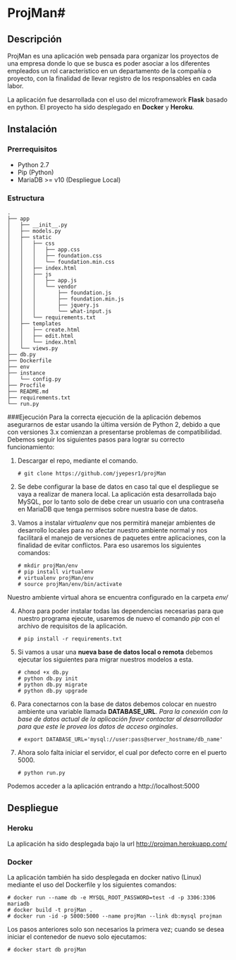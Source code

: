 # ProjMan#

## Descripción
ProjMan es una aplicación web pensada para organizar los proyectos de una empresa donde lo que se busca es poder asociar a los diferentes empleados un rol característico en un departamento de la compañía o proyecto, con la finalidad de llevar registro de los responsables en cada labor.

La aplicación fue desarrollada con el uso del microframework **Flask** basado en python. El proyecto ha sido desplegado en **Docker** y **Heroku**.

## Instalación
### Prerrequisitos
* Python 2.7
* Pip (Python)
* MariaDB >= v10 (Despliegue Local)

### Estructura
   ```
   .
   ├── app
   │   ├── __init__.py
   │   ├── models.py
   │   ├── static
   │   │   ├── css
   │   │   │   ├── app.css
   │   │   │   ├── foundation.css
   │   │   │   └── foundation.min.css
   │   │   ├── index.html
   │   │   ├── js
   │   │   │   ├── app.js
   │   │   │   └── vendor
   │   │   │       ├── foundation.js
   │   │   │       ├── foundation.min.js
   │   │   │       ├── jquery.js
   │   │   │       └── what-input.js
   │   │   └── requirements.txt
   │   ├── templates
   │   │   ├── create.html
   │   │   ├── edit.html
   │   │   └── index.html
   │   └── views.py
   ├── db.py
   ├── Dockerfile
   ├── env
   ├── instance
   │   └── config.py
   ├── Procfile
   ├── README.md
   ├── requirements.txt
   └── run.py
   ```
###Ejecución
Para la correcta ejecución de la aplicación debemos asegurarnos de estar usando la última versión de Python 2, debido a que con versiones 3.x comienzan a presentarse problemas de compatibilidad. Debemos seguir los siguientes pasos para lograr su correcto funcionamiento:

1. Descargar el repo, mediante el comando.

   ```
   # git clone https://github.com/jyepesr1/projMan
   ```
2. Se debe configurar la base de datos en caso tal que el despliegue se vaya a realizar de manera local. La aplicación esta desarrollada bajo MySQL, por lo tanto solo de debe crear un usuario con una contraseña en MariaDB que tenga permisos sobre nuestra base de datos.

3. Vamos a instalar *virtualenv* que nos permitirá manejar ambientes de desarrollo locales para no afectar nuestro ambiente normal y nos facilitará el manejo de versiones de paquetes entre aplicaciones, con la finalidad de evitar conflictos. Para eso usaremos los siguientes comandos:

   ```
   # mkdir projMan/env
   # pip install virtualenv
   # virtualenv projMan/env
   # source projMan/env/bin/activate
   ```
Nuestro ambiente virtual ahora se encuentra configurado en la carpeta *env/*

4. Ahora para poder instalar todas las dependencias necesarias para que nuestro programa ejecute, usaremos de nuevo el comando *pip* con el archivo de requisitos de la aplicación.

   ```
   # pip install -r requirements.txt
   ```
5. Si vamos a usar una **nueva base de datos local o remota** debemos ejecutar los siguientes para migrar nuestros modelos a esta.

   ```
   # chmod +x db.py
   # python db.py init
   # python db.py migrate
   # python db.py upgrade
   ```
6. Para conectarnos con la base de datos debemos colocar en nuestro ambiente una variable llamada **DATABASE_URL**. *Para la conexión con la base de datos actual de la aplicación favor contactar al desarrollador para que este le provea los datos de acceso orginales*.

   ```
   # export DATABASE_URL='mysql://user:pass@server_hostname/db_name'
   ```
7. Ahora solo falta iniciar el servidor, el cual por defecto corre en el puerto 5000.

   ```
   # python run.py
   ```
Podemos acceder a la aplicación entrando a http://localhost:5000

## Despliegue
### Heroku
La aplicación ha sido desplegada bajo la url http://projman.herokuapp.com/

### Docker
La aplicación también ha sido desplegada en docker nativo (Linux) mediante el uso del Dockerfile y los siguientes comandos:

   ```
   # docker run --name db -e MYSQL_ROOT_PASSWORD=test -d -p 3306:3306 mariadb
   # docker build -t projMan .
   # docker run -id -p 5000:5000 --name projMan --link db:mysql projman
   ```
Los pasos anteriores solo son necesarios la primera vez; cuando se desea iniciar el contenedor de nuevo solo ejecutamos:

   ```
   # docker start db projMan
   ```

